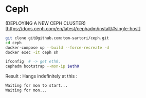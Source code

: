 # Ceph


(DEPLOYING A NEW CEPH CLUSTER)[https://docs.ceph.com/en/latest/cephadm/install/#single-host] 


```sh
git clone git@github.com:tom-sartori/ceph.git
cd ceph
docker-compose up --build --force-recreate -d
docker exec -it ceph sh 
```

```sh
ifconfig  # -> get eth0. 
cephadm bootstrap --mon-ip $eth0
```

Result : Hangs indefinitely at this :
```sh
Waiting for mon to start...
Waiting for mon...
```
